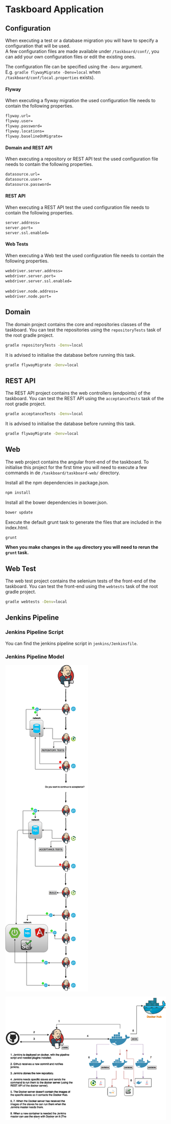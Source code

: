 # Taskboard Application

## Configuration

When executing a test or a database migration you will have to specify a configuration that will be used.  
A few configuration files are made available under `/taskboard/conf/`, you can add your own configuration files or edit the existing ones.

The configuration file can be specified using the `-Denv` argument.  
E.g. `gradle flywayMigrate -Denv=local` when `/taskboard/conf/local.properties` exists).

#### Flyway

When executing a flyway migration the used configuration file needs to contain the following properties.

```properties
flyway.url=
flyway.user=
flyway.password=
flyway.locations=
flyway.baselineOnMigrate=
```

#### Domain and REST API

When executing a repository or REST API test the used configuration file needs to contain the following properties.

```properties
datasource.url=
datasource.user=
datasource.password=
```

#### REST API

When executing a REST API test the used configuration file needs to contain the following properties.

```properties
server.address=
server.port=
server.ssl.enabled=
```

#### Web Tests

When executing a Web test the used configuration file needs to contain the following properties.

```properties
webdriver.server.address=
webdriver.server.port=
webdriver.server.ssl.enabled=

webdriver.node.address=
webdriver.node.port=
```

## Domain

The domain project contains the core and repositories classes of the taskboard. You can test the repositories using the `repositoryTests` task of the root gradle project.

```bash
gradle repositoryTests -Denv=local
```

It is advised to initialise the database before running this task.

```bash
gradle flywayMigrate -Denv=local
```

## REST API

The REST API project contains the web controllers (endpoints) of the taskboard. You can test the REST API using the `acceptanceTests` task of the root gradle project.

```bash
gradle acceptanceTests -Denv=local
```

It is advised to initialise the database before running this task.

```bash
gradle flywayMigrate -Denv=local
```

## Web

The web project contains the angular front-end of the taskboard. To initialise this project for the first time you will need to execute a few commands in de `/taskboard/taskboard-web/` directory.

Install all the npm dependencies in package.json.

```bash
npm install
```

Install all the bower dependencies in bower.json.

```bash
bower update
```

Execute the default grunt task to generate the files that are included in the index.html.

```bash
grunt
```

**When you make changes in the `app` directory you will need to rerun the `grunt` task.**


## Web Test

The web test project contains the selenium tests of the front-end of the taskboard. You can test the front-end using the `webtests` task of the root gradle project.

```bash
gradle webtests -Denv=local
```


## Jenkins Pipeline

### Jenkins Pipeline Script

You can find the jenkins pipeline script in `jenkins/Jenkinsfile`.  

### Jenkins Pipeline Model


![Jenkins Workflow #1](https://raw.githubusercontent.com/DavidOpDeBeeck/taskboard/master/models/jenkins-workflow-1.png "Jenkins Workflow #1")

![Jenkins Workflow #2](https://raw.githubusercontent.com/DavidOpDeBeeck/taskboard/master/models/jenkins-workflow-2.png "Jenkins Workflow #2")
